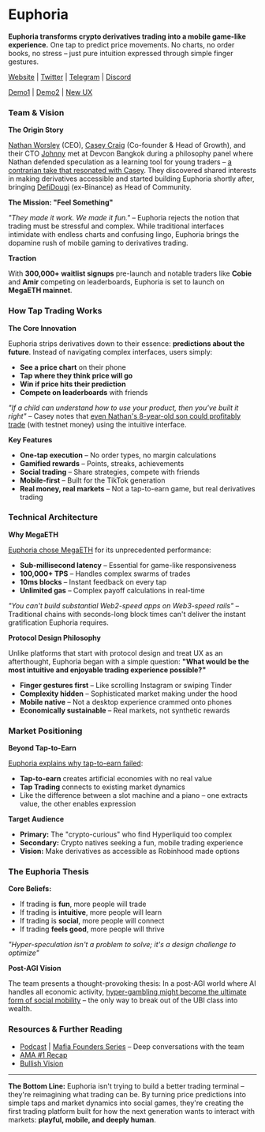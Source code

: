 # Euphoria

**Euphoria transforms crypto derivatives trading into a mobile game-like experience.** One tap to predict price movements. No charts, no order books, no stress – just pure intuition expressed through simple finger gestures.

[Website](https://euphoria.finance/) | [Twitter](https://x.com/Euphoria_fi) | [Telegram](https://t.me/euphoria_fi) | [Discord](https://discord.gg/euphoriafi)

[Demo1](https://x.com/_mackinac/status/1930298499574223138) | [Demo2](https://x.com/Dogetoshi/status/1935498081547501844) | [New UX](https://x.com/Euphoria_fi/status/1977062585183691132)

### Team & Vision

**The Origin Story**

[Nathan Worsley](https://x.com/NathanWorsley_) (CEO), [Casey Craig](https://x.com/gmcaseycraig) (Co-founder & Head of Growth), and their CTO [Johnny](https://x.com/johnnygannon) met at Devcon Bangkok during a philosophy panel where Nathan defended speculation as a learning tool for young traders – [a contrarian take that resonated with Casey](https://x.com/Euphoria_fi/status/1886911706896453830). They discovered shared interests in making derivatives accessible and started building Euphoria shortly after, bringing [DefiDougi](https://x.com/DefiDougi) (ex-Binance) as Head of Community.

**The Mission: "Feel Something"**

_"They made it work. We made it fun."_ – Euphoria rejects the notion that trading must be stressful and complex. While traditional interfaces intimidate with endless charts and confusing lingo, Euphoria brings the dopamine rush of mobile gaming to derivatives trading.

**Traction**

With **300,000+ waitlist signups** pre-launch and notable traders like **Cobie** and **Amir** competing on leaderboards, Euphoria is set to launch on **MegaETH mainnet**.

### How Tap Trading Works

**The Core Innovation**

Euphoria strips derivatives down to their essence: **predictions about the future**. Instead of navigating complex interfaces, users simply:

* **See a price chart** on their phone
* **Tap where they think price will go**
* **Win if price hits their prediction**
* **Compete on leaderboards** with friends

_"If a child can understand how to use your product, then you've built it right"_ – Casey notes that [even Nathan's 8-year-old son could profitably trade](https://x.com/Euphoria_fi/status/1886911706896453830) (with testnet money) using the intuitive interface.

**Key Features**

* **One-tap execution** – No order types, no margin calculations
* **Gamified rewards** – Points, streaks, achievements
* **Social trading** – Share strategies, compete with friends
* **Mobile-first** – Built for the TikTok generation
* **Real money, real markets** – Not a tap-to-earn game, but real derivatives trading

### Technical Architecture

**Why MegaETH**

[Euphoria chose MegaETH](https://x.com/Euphoria_fi/status/1881460876492058640) for its unprecedented performance:

* **Sub-millisecond latency** – Essential for game-like responsiveness
* **100,000+ TPS** – Handles complex swarms of trades
* **10ms blocks** – Instant feedback on every tap
* **Unlimited gas** – Complex payoff calculations in real-time

_"You can't build substantial Web2-speed apps on Web3-speed rails"_ – Traditional chains with seconds-long block times can't deliver the instant gratification Euphoria requires.

**Protocol Design Philosophy**

Unlike platforms that start with protocol design and treat UX as an afterthought, Euphoria began with a simple question: **"What would be the most intuitive and enjoyable trading experience possible?"**

* **Finger gestures first** – Like scrolling Instagram or swiping Tinder
* **Complexity hidden** – Sophisticated market making under the hood
* **Mobile native** – Not a desktop experience crammed onto phones
* **Economically sustainable** – Real markets, not synthetic rewards

### Market Positioning

**Beyond Tap-to-Earn**

[Euphoria explains why tap-to-earn failed](https://x.com/Euphoria_fi/status/1889385835478602048):

* **Tap-to-earn** creates artificial economies with no real value
* **Tap Trading** connects to existing market dynamics
* Like the difference between a slot machine and a piano – one extracts value, the other enables expression

**Target Audience**

* **Primary:** The "crypto-curious" who find Hyperliquid too complex
* **Secondary:** Crypto natives seeking a fun, mobile trading experience
* **Vision:** Make derivatives as accessible as Robinhood made options

### The Euphoria Thesis

**Core Beliefs:**

* If trading is **fun**, more people will trade
* If trading is **intuitive**, more people will learn
* If trading is **social**, more people will connect
* If trading **feels good**, more people will thrive

_"Hyper-speculation isn't a problem to solve; it's a design challenge to optimize"_

**Post-AGI Vision**

The team presents a thought-provoking thesis: In a post-AGI world where AI handles all economic activity, [hyper-gambling might become the ultimate form of social mobility](https://x.com/Euphoria_fi/status/1886911706896453830) – the only way to break out of the UBI class into wealth.

### Resources & Further Reading

* [Podcast](https://x.com/Euphoria_fi/status/1927756875744821714) | [Mafia Founders Series](https://x.com/0xMegaMafia/status/1928136729447252198) – Deep conversations with the team
* [AMA #1 Recap](https://x.com/Euphoria_fi/status/1886911706896453830)
* [Bullish Vision ](https://x.com/Euphoria_fi/status/1928512106409742836)

***

**The Bottom Line:** Euphoria isn't trying to build a better trading terminal – they're reimagining what trading can be. By turning price predictions into simple taps and market dynamics into social games, they're creating the first trading platform built for how the next generation wants to interact with markets: **playful, mobile, and deeply human**.
